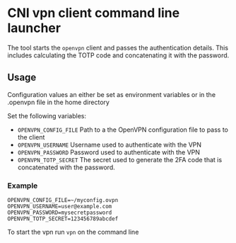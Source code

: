 CNI vpn client command line launcher
===

The tool starts the `openvpn` client and passes the authentication details. This
includes calculating the TOTP code and concatenating it with the password.

## Usage

Configuration values an either be set as environment variables or in the
.openvpn file in the home directory

Set the following variables:
- `OPENVPN_CONFIG_FILE` Path to a the OpenVPN configuration file to pass to the client
- `OPENVPN_USERNAME` Username used to authenticate with the VPN
- `OPENVPN_PASSWORD` Password used to authenticate with the VPN
- `OPENVPN_TOTP_SECRET` The secret used to generate the 2FA code that is
concatenated with the password.

### Example
```
OPENVPN_CONFIG_FILE=~/myconfig.ovpn
OPENVPN_USERNAME=user@example.com
OPENVPN_PASSWORD=mysecretpassword
OPENVPN_TOTP_SECRET=123456789abcdef
```

To start the vpn run `vpn` on the command line
